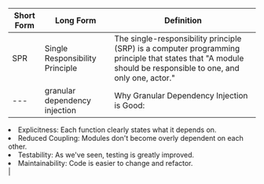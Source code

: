 | Short Form | Long Form | Definition |
| --- | --- | --- |
| SPR | Single Responsibility Principle | The single-responsibility principle (SRP) is a computer programming principle that states that "A module should be responsible to one, and only one, actor." |
| --- | granular dependency injection | Why Granular Dependency Injection is Good:
<li>Explicitness: Each function clearly states what it depends on.</li>
<li>Reduced Coupling: Modules don't become overly dependent on each other.</li>
<li>Testability: As we've seen, testing is greatly improved.</li>
<li>Maintainability: Code is easier to change and refactor.</li> |
